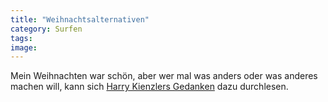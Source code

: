 ```yaml
---
title: "Weihnachtsalternativen"
category: Surfen
tags: 
image: 
---
```


Mein Weihnachten war schön, aber wer mal was anders oder was anderes machen will, kann sich [Harry Kienzlers Gedanken](http://harrykienzler.wordpress.com/2007/12/24/was-man-an-weihnachten-auch-mal-machen-konnte/) dazu durchlesen.